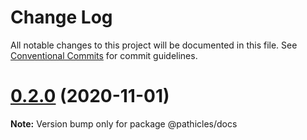 # Change Log

All notable changes to this project will be documented in this file.
See [Conventional Commits](https://conventionalcommits.org) for commit guidelines.

# [0.2.0](https://github.com/pathicles/pathicles/compare/v0.1.0...v0.2.0) (2020-11-01)

**Note:** Version bump only for package @pathicles/docs
